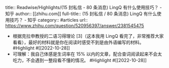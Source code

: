 title:: Readwise/Highlights/(15 封私信 - 80 条消息) LingQ 有什么使用技巧？ - 知乎
author:: [[zhihu.com]]
full-title:: (15 封私信 / 80 条消息) LingQ 有什么使用技巧？ - 知乎
category:: #articles
url:: https://www.zhihu.com/question/520956397/answer/2381545475

- 根据克拉申教授的二语习得理论 [3]（这本我用 LingQ 看完了，非常推荐大家看看），最好的材料就是你在阅读时感受不到是由外语编写的材料。 #Highlight #[[2022-10-28]]
- 可理解：我自己体感是生词率在 15% 以内的文章，配合查词阅读起来不会太吃力，不会遇到一整段看不懂的情况。 #Highlight #[[2022-10-28]]